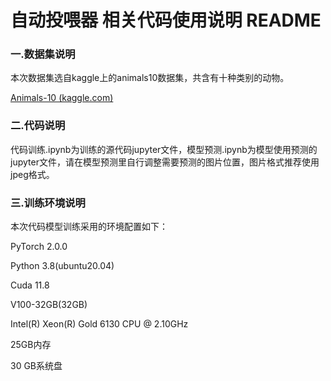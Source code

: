 # 自动投喂器         相关代码使用说明 README

### 一.数据集说明

本次数据集选自kaggle上的animals10数据集，共含有十种类别的动物。

[Animals-10 (kaggle.com)](https://www.kaggle.com/datasets/alessiocorrado99/animals10)



### 二.代码说明

代码训练.ipynb为训练的源代码jupyter文件，模型预测.ipynb为模型使用预测的jupyter文件，请在模型预测里自行调整需要预测的图片位置，图片格式推荐使用jpeg格式。



### 三.训练环境说明

本次代码模型训练采用的环境配置如下：

PyTorch 2.0.0

Python 3.8(ubuntu20.04)

Cuda 11.8

V100-32GB(32GB) 

Intel(R) Xeon(R) Gold 6130 CPU @ 2.10GHz

25GB内存

30 GB系统盘
